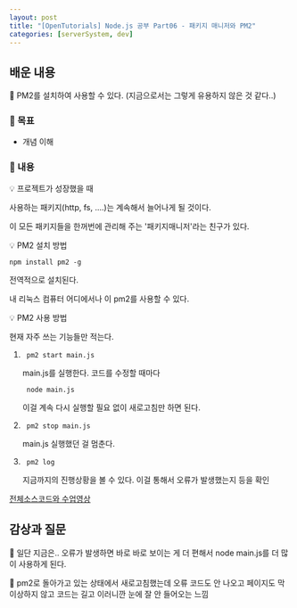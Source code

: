 ```yaml
---
layout: post
title: "[OpenTutorials] Node.js 공부 Part06 - 패키지 매니저와 PM2"
categories: [serverSystem, dev]
---
```


## 배운 내용

🍓 PM2를 설치하여 사용할 수 있다. (지금으로서는 그렇게 유용하지 않은 것 같다..)

### 🍓 목표

- 개념 이해

### 🍓 내용

💡 프로젝트가 성장했을 때

사용하는 패키지(http, fs, ....)는 계속해서 늘어나게 될 것이다.

이 모든 패키지들을 한꺼번에 관리해 주는 '패키지매니저'라는 친구가 있다.

💡 PM2 설치 방법

    npm install pm2 -g

전역적으로 설치된다.

내 리눅스 컴퓨터 어디에서나 이 pm2를 사용할 수 있다.

💡 PM2 사용 방법

현재 자주 쓰는 기능들만 적는다.

1. 
        pm2 start main.js

    main.js를 실행한다. 코드를 수정할 때마다

        node main.js

    이걸 계속 다시 실행할 필요 없이 새로고침만 하면 된다.

2. 
        pm2 stop main.js
    
    main.js 실행했던 걸 멈춘다.

3. 
        pm2 log
    
    지금까지의 진행상황을 볼 수 있다. 이걸 통해서 오류가 발생했는지 등을 확인

[전체소스코드와 수업영상](https://opentutorials.org/course/3332/21133)

## 감상과 질문

🍓 일단 지금은.. 오류가 발생하면 바로 바로 보이는 게 더 편해서 node main.js를 더 많이 사용하게 된다.

🍓 pm2로 돌아가고 있는 상태에서 새로고침했는데 오류 코드도 안 나오고 페이지도 막 이상하지 않고 코드는 길고 이러니깐 눈에 잘 안 들어오는 느낌